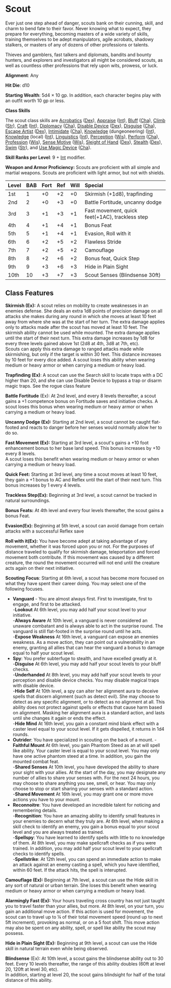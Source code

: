 # Scout

Ever just one step ahead of danger, scouts bank on their cunning, skill, and charm to bend fate to their favor. Never knowing what to expect, they prepare for everything, becoming masters of a wide variety of skills, training themselves to be adept manipulators, agile acrobats, shadowy stalkers, or masters of any of dozens of other professions or talents.

Thieves and gamblers, fast talkers and diplomats, bandits and bounty hunters, and explorers and investigators all might be considered scouts, as well as countless other professions that rely upon wits, prowess, or luck.

**Alignment**: Any

**Hit Die**: d10

**Starting Wealth**: 5d4 × 10 gp.  In addition, each character begins play with an outfit worth 10 gp or less.

**Class Skills**

The scout class skills are [Acrobatics](https://www.d20pfsrd.com/skills/acrobatics) ([Dex](https://www.d20pfsrd.com/basics-ability-scores/ability-scores#TOC-Dexterity-Dex-)), [Appraise](https://www.d20pfsrd.com/skills/appraise) ([Int](https://www.d20pfsrd.com/basics-ability-scores/ability-scores#TOC-Intelligence-Int-)), [Bluff](https://www.d20pfsrd.com/skills/bluff) ([Cha](https://www.d20pfsrd.com/basics-ability-scores/ability-scores#TOC-Charisma-Cha-)), [Climb](https://www.d20pfsrd.com/skills/climb) ([Str](https://www.d20pfsrd.com/basics-ability-scores/ability-scores#TOC-Strength-Str-)), [Craft](https://www.d20pfsrd.com/skills/craft) ([Int](https://www.d20pfsrd.com/basics-ability-scores/ability-scores#TOC-Intelligence-Int-)), [Diplomacy](https://www.d20pfsrd.com/skills/diplomacy) ([Cha](https://www.d20pfsrd.com/basics-ability-scores/ability-scores#TOC-Charisma-Cha-)), [Disable Device](https://www.d20pfsrd.com/skills/disable-device) ([Dex](https://www.d20pfsrd.com/basics-ability-scores/ability-scores#TOC-Dexterity-Dex-)), [Disguise](https://www.d20pfsrd.com/skills/disguise) ([Cha](https://www.d20pfsrd.com/basics-ability-scores/ability-scores#TOC-Charisma-Cha-)), [Escape Artist](https://www.d20pfsrd.com/skills/escape-artist) ([Dex](https://www.d20pfsrd.com/basics-ability-scores/ability-scores#TOC-Dexterity-Dex-)), [Intimidate](https://www.d20pfsrd.com/skills/intimidate) ([Cha](https://www.d20pfsrd.com/basics-ability-scores/ability-scores#TOC-Charisma-Cha-)), [Knowledge](https://www.d20pfsrd.com/skills/knowledge) (dungeoneering) ([Int](https://www.d20pfsrd.com/basics-ability-scores/ability-scores#TOC-Intelligence-Int-)), [Knowledge](https://www.d20pfsrd.com/skills/knowledge) (local) ([Int](https://www.d20pfsrd.com/basics-ability-scores/ability-scores#TOC-Intelligence-Int-)), [Linguistics](https://www.d20pfsrd.com/skills/linguistics) ([Int](https://www.d20pfsrd.com/basics-ability-scores/ability-scores#TOC-Intelligence-Int-)), [Perception](https://www.d20pfsrd.com/skills/perception) ([Wis](https://www.d20pfsrd.com/basics-ability-scores/ability-scores#TOC-Wisdom-Wis-)), [Perform](https://www.d20pfsrd.com/skills/perform) ([Cha](https://www.d20pfsrd.com/basics-ability-scores/ability-scores#TOC-Charisma-Cha-)), [Profession](https://www.d20pfsrd.com/skills/profession) ([Wis](https://www.d20pfsrd.com/basics-ability-scores/ability-scores#TOC-Wisdom-Wis-)), [Sense Motive](https://www.d20pfsrd.com/skills/sense-motive) ([Wis](https://www.d20pfsrd.com/basics-ability-scores/ability-scores#TOC-Wisdom-Wis-)), [Sleight of Hand](https://www.d20pfsrd.com/skills/sleight-of-hand) ([Dex](https://www.d20pfsrd.com/basics-ability-scores/ability-scores#TOC-Dexterity-Dex-)), [Stealth](https://www.d20pfsrd.com/skills/stealth) ([Dex](https://www.d20pfsrd.com/basics-ability-scores/ability-scores#TOC-Dexterity-Dex-)), [Swim](https://www.d20pfsrd.com/skills/swim) ([Str](https://www.d20pfsrd.com/basics-ability-scores/ability-scores#TOC-Strength-Str-)), and [Use Magic Device](https://www.d20pfsrd.com/skills/use-magic-device) ([Cha](https://www.d20pfsrd.com/basics-ability-scores/ability-scores#TOC-Charisma-Cha-)).

**Skill Ranks per Level**: 9 + [Int](https://www.d20pfsrd.com/basics-ability-scores/ability-scores#TOC-Intelligence-Int-) modifier.

**Weapon and Armor Proficiency:** Scouts are proficient with all simple and martial weapons. Scouts are proficient with light armor, but not with shields.

|**Level**|**BAB**|**Fort**|**Ref**|**Will**|**Special**|
| :- | :- | :- | :- | :- | :- |
|1st|1|+0|+2|+0|Skirmish (+1d8), trapfinding|
|2nd|2|+0|+3|+0|Battle Fortitude, uncanny dodge|
|3rd|3|+1|+3|+1|Fast movement, quick feet(+1AC), trackless step|
|4th|4|+1|+4|+1|Bonus Feat|
|5th|5|+1|+4|+1|Evasion, Roll with it|
|6th|6|+2|+5|+2|Flawless Stride|
|7th|7|+2|+5|+2|Camouflage|
|8th|8|+2|+6|+2|Bonus feat, Quick Step|
|9th|9|+3|+6|+3|Hide in Plain Sight|
|10th|10|+3|+7|+3|Scout Senses (Blindsense 30ft)|

## Class Features

**Skirmish (Ex):** A scout relies on mobility to create weaknesses in an enemies defense. She deals an extra 1d8 points of precision damage on all attacks she makes during any round in which she moves at least 10 feet away from where she was at the start of her turn. The extra damage applies only to attacks made after the scout has moved at least 10 feet. The skirmish ability cannot be used while mounted. The extra damage applies until the start of their next turn. 
This extra damage increases by 1d8 for every three levels gained above 1st (2d8 at 4th, 3d8 at 7th, etc).<br/>
Scouts can apply this extra damage to ranged attacks made while skirmishing, but only if the target is within 30 feet.  This distance increases by 10 feet for every dice added.
A scout loses this ability when wearing medium or heavy armor or when carrying a medium or heavy load.

**Trapfinding (Ex)**: A scout can use the Search skill to locate traps with a DC higher than 20, and she can use Disable Device to bypass a trap or disarm magic traps. See the rogue class feature

**Battle Fortitude** (Ex): At 2nd level, and every 8 levels thereafter, a scout gains a +1 competence bonus on Fortitude saves and initiative checks.  A scout loses this bonus when wearing medium or heavy armor or when carrying a medium or heavy load.

**Uncanny Dodge (Ex):** Starting at 2nd level, a scout cannot be caught flat-footed and reacts to danger before her senses would normally allow her to do so.

**Fast Movement (Ex):** Starting at 3rd level, a scout's gains a +10 foot enhancement bonus to her base land speed.  This bonus increases by +10 every 8 levels.<br/>
A scout loses this benefit when wearing medium or heavy armor or when carrying a medium or heavy load.

**Quick Feet:**  Starting at 3rd level, any time a scout moves at least 10 feet, they gain a +1 bonus to AC and Reflex until the start of their next turn. This bonus increases by 1 every 4 levels. 

**Trackless Step(Ex):** Beginning at 3rd level, a scout cannot be tracked in natural surroundings.

**Bonus Feats:** At 4th level and every four levels thereafter, the scout gains a bonus Feat. 

**Evasion(Ex):** Beginning at 5th level, a scout can avoid damage from certain attacks with a successful Reflex save

**Roll with it(Ex):**  You have become adept at taking advantage of any movement, whether it was forced upon you or not.   For the purposes of distance traveled to qualify for skirmish damage, teleportation and forced movement both contribute.  If this movement was caused by a different creature, the round the movement occurred will not end until the creature acts again on their next initiative.

**Scouting Focus**: Starting at 6th level, a scout has become more focused on what they have spent their career doing.  You may select one of the following focuses.
* **Vanguard** - You are almost always first.  First to investigate, first to engage, and first to be attacked.<br/>
-**Lookout** At 6th level, you may add half your scout level to your initiative.<br/>
-**Always Aware** At 10th level, a vanguard is never considered an unaware combatant and is always able to act in the surprise round. The vanguard is still flat-footed in the surprise round until he acts.<br/>
-**Expose Weakness** At 16th level, a vanguard can expose an enemies weakness.  As a move action, they can point out a vulnerability in an enemy, granting all allies that can hear the vanguard a bonus to damage equal to half your scout level.<br/>
* **Spy**: You prefer subterfuge to stealth, and have excelled greatly at it. <br/>
-**Disguise** At 6th level, you may add half your scout levels to your bluff checks.<br/>
-**Underhanded** At 8th level, you may add half your scout levels to your perception and disable device checks.  You may disable magical traps with disable device.<br/>
-**Hide Self** At 10th level, a spy can alter her alignment aura to deceive spells that discern alignment (such as detect evil). She may choose to detect as any specific alignment, or to detect as no alignment at all. This ability does not protect against spells or effects that cause harm based on alignment. Masking her alignment aura is a standard action, and lasts until she changes it again or ends the effect.<br/>
-**Hide Mind** At 16th level, you gain a constant mind blank effect with a caster level equal to your scout level.  If it gets dispelled, it returns in 1d4 rounds.<br/>
* **Outrider**: You have specialized in scouting on the back of a mount.
-**Faithful Mount**  At 6th level, you gain Phantom Steed as an at will spell like ability.  Your caster level is equal to your scout level.  You may only have one active phantom steed at a time.  In addition, you gain the mounted combat feat.<br/>
-**Shared Senses** At 10th level, you have developed the ability to share your sight with your allies.  At the start of the day, you may designate any number of allies to share your senses with.  For the next 24 hours, you may choose to share anything you see, smell, or hear.  You may only choose to stop or start sharing your senses with a standard action.<br/>
-**Shared Movement** At 16th level, you may grant one or more move actions you have to your mount.
* **Reconnoitre**: You have developed an incredible talent for noticing and remembering details. <br/>
-**Recognition**: You have an amazing ability to identify small features in your enemies to decern what they truly are.  At 6th level, when making a skill check to identify an enemy, you gain a bonus equal to your scout level and you are always treated as trained.<br/>
-**Spellspy**: You have learned to identify spells with little to no knowledge of them.  At 8th level, you may make spellcraft checks as if you were trained.  In addition, you may add half your scout level to your spellcraft checks to identify spells.<br/>
-**Spellstrike**: At 12th level, you can spend an immediate action to make an attack against an enemy casting a spell, which you have identified, within 60 feet.  If the attack hits, the spell is interupted. <br/>

**Camouflage (Ex):** Beginning at 7th level, a scout can use the Hide skill in any sort of natural or urban terrain.  She loses this benefit when wearing medium or heavy armor or when carrying a medium or heavy load.

**Alarmingly Fast (Ex):**  Your hours traveling cross country has not just taught you to travel faster than your allies, but more.  At 8th level, on your turn, you gain an additional move action.  If this action is used for movement, the scout can to travel up to ¼ of their total movement speed (round up to next 5ft increment), provoking as normal, or on a 5 foot shift.  This move action may also be spent on any ability, spell, or spell like ability the scout may possess.

**Hide in Plain Sight (Ex):** Beginning at 9th level, a scout can use the Hide skill in natural terrain even while being observed.

**Blindsense** (Ex): At 10th level, a scout gains the blindsense ability out to 30 feet.   Every 10 levels thereafter, the range of this ability doubles (60ft at level 20, 120ft at level 30, etc).  
In addition, starting at level 20, the scout gains blindsight for half of the total distance of this ability.


